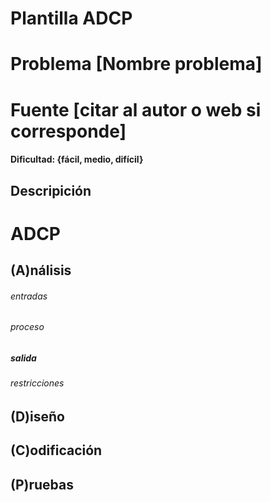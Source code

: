 # Plantilla ADCP 

# Problema [Nombre problema]  
# Fuente [citar al autor o web si corresponde]

#### Dificultad: {fácil, medio, difícil} 

## Descripición 

# ADCP

## (A)nálisis

###### entradas
###### proceso
##### salida 
###### restricciones 

## (D)iseño

## (C)odificación

## (P)ruebas 
